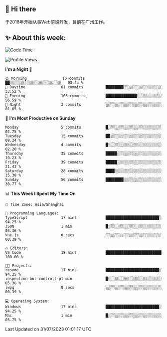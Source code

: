 ## 👋 Hi there

于2018年开始从事Web前端开发，目前在广州工作。

<!--![](https://github-readme-stats.vercel.app/api?username=fxpixels&theme=graywhite&hide_border=true)
![](https://github-readme-stats.vercel.app/api/top-langs/?username=fxpixels&hide_border=true&layout=compact)
-->
<!--
<img src="https://github-readme-stats.vercel.app/api?username=fxpixels&theme=graywhite&hide_border=true" width="500" alt=""/>
<img src="https://github-readme-stats.vercel.app/api/top-langs/?username=fxpixels&hide_border=true&layout=compact" width="300" alt=""/>
-->
## ✨ About this week:
<!--START_SECTION:waka-->
![Code Time](http://img.shields.io/badge/Code%20Time-3%2C516%20hrs%2012%20mins-blue)

![Profile Views](http://img.shields.io/badge/Profile%20Views-7-blue)

**I'm a Night 🦉** 

```text
🌞 Morning                15 commits          ██░░░░░░░░░░░░░░░░░░░░░░░   08.24 % 
🌆 Daytime                61 commits          ████████░░░░░░░░░░░░░░░░░   33.52 % 
🌃 Evening                103 commits         ██████████████░░░░░░░░░░░   56.59 % 
🌙 Night                  3 commits           ░░░░░░░░░░░░░░░░░░░░░░░░░   01.65 % 
```
📅 **I'm Most Productive on Sunday** 

```text
Monday                   5 commits           █░░░░░░░░░░░░░░░░░░░░░░░░   02.75 % 
Tuesday                  15 commits          ██░░░░░░░░░░░░░░░░░░░░░░░   08.24 % 
Wednesday                4 commits           █░░░░░░░░░░░░░░░░░░░░░░░░   02.20 % 
Thursday                 35 commits          █████░░░░░░░░░░░░░░░░░░░░   19.23 % 
Friday                   39 commits          █████░░░░░░░░░░░░░░░░░░░░   21.43 % 
Saturday                 28 commits          ████░░░░░░░░░░░░░░░░░░░░░   15.38 % 
Sunday                   56 commits          ████████░░░░░░░░░░░░░░░░░   30.77 % 
```


📊 **This Week I Spent My Time On** 

```text
🕑︎ Time Zone: Asia/Shanghai

💬 Programming Languages: 
TypeScript               17 mins             ████████████████████████░   94.25 % 
JSON                     1 min               █░░░░░░░░░░░░░░░░░░░░░░░░   05.36 % 
Vue.js                   0 secs              ░░░░░░░░░░░░░░░░░░░░░░░░░   00.39 % 

🔥 Editors: 
VS Code                  18 mins             █████████████████████████   100.00 % 

🐱‍💻 Projects: 
resume                   17 mins             ████████████████████████░   94.25 % 
inspection-bot-controll-p1 min               █░░░░░░░░░░░░░░░░░░░░░░░░   05.36 % 
lwpq                     0 secs              ░░░░░░░░░░░░░░░░░░░░░░░░░   00.39 % 

💻 Operating System: 
Windows                  17 mins             ████████████████████████░   94.25 % 
Mac                      1 min               █░░░░░░░░░░░░░░░░░░░░░░░░   05.75 % 
```


 Last Updated on 31/07/2023 01:01:17 UTC
<!--END_SECTION:waka-->

<!-- ![Visitor Badge](https://visitor-badge.laobi.icu/badge?page_id=fxpixels) -->

<!--
**FxPixels/FxPixels** is a ✨ _special_ ✨ repository because its `README.md` (this file) appears on your GitHub profile.

Here are some ideas to get you started:

- 🔭 I’m currently working on ...
- 🌱 I’m currently learning ...
- 👯 I’m looking to collaborate on ...
- 🤔 I’m looking for help with ...
- 💬 Ask me about ...
- 📫 How to reach me: ...
- 😄 Pronouns: ...
- ⚡ Fun fact: ...
-->

